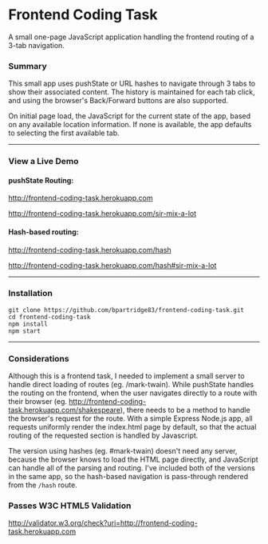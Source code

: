 # Frontend Coding Task

A small one-page JavaScript application handling the frontend routing of a 3-tab navigation.

### Summary

This small app uses pushState or URL hashes to navigate through 3 tabs to show their associated content. The history is maintained for each tab click, and using the browser's Back/Forward buttons are also supported.

On initial page load, the JavaScript for the current state of the app, based on any available location information. If none is available, the app defaults to selecting the first available tab.

-----------

### View a Live Demo

#### pushState Routing:

http://frontend-coding-task.herokuapp.com

http://frontend-coding-task.herokuapp.com/sir-mix-a-lot

#### Hash-based routing:

http://frontend-coding-task.herokuapp.com/hash

http://frontend-coding-task.herokuapp.com/hash#sir-mix-a-lot

-----------

### Installation

    git clone https://github.com/bpartridge83/frontend-coding-task.git
    cd frontend-coding-task
    npm install
    npm start

-----------

### Considerations

Although this is a frontend task, I needed to implement a small server to handle direct loading of routes (eg. /mark-twain). While pushState handles the routing on the frontend, when the user navigates directly to a route with their browser (eg. http://frontend-coding-task.herokuapp.com/shakespeare), there needs to be a method to handle the browser's request for the route.  With a simple Express Node.js app, all requests uniformly render the index.html page by default, so that the actual routing of the requested section is handled by Javascript.

The version using hashes (eg. #mark-twain) doesn't need any server, because the browser knows to load the HTML page directly, and JavaScript can handle all of the parsing and routing. I've included both of the versions in the same app, so the hash-based navigation is pass-through rendered from the `/hash` route.

### Passes W3C HTML5 Validation

http://validator.w3.org/check?uri=http://frontend-coding-task.herokuapp.com
